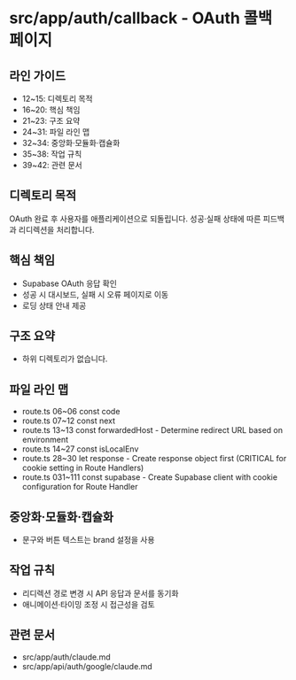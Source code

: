 # src/app/auth/callback - OAuth 콜백 페이지

## 라인 가이드
- 12~15: 디렉토리 목적
- 16~20: 핵심 책임
- 21~23: 구조 요약
- 24~31: 파일 라인 맵
- 32~34: 중앙화·모듈화·캡슐화
- 35~38: 작업 규칙
- 39~42: 관련 문서

## 디렉토리 목적
OAuth 완료 후 사용자를 애플리케이션으로 되돌립니다.
성공·실패 상태에 따른 피드백과 리디렉션을 처리합니다.

## 핵심 책임
- Supabase OAuth 응답 확인
- 성공 시 대시보드, 실패 시 오류 페이지로 이동
- 로딩 상태 안내 제공

## 구조 요약
- 하위 디렉토리가 없습니다.

## 파일 라인 맵
- route.ts 06~06 const code
- route.ts 07~12 const next
- route.ts 13~13 const forwardedHost - Determine redirect URL based on environment
- route.ts 14~27 const isLocalEnv
- route.ts 28~30 let response - Create response object first (CRITICAL for cookie setting in Route Handlers)
- route.ts 031~111 const supabase - Create Supabase client with cookie configuration for Route Handler

## 중앙화·모듈화·캡슐화
- 문구와 버튼 텍스트는 brand 설정을 사용

## 작업 규칙
- 리디렉션 경로 변경 시 API 응답과 문서를 동기화
- 애니메이션·타이밍 조정 시 접근성을 검토

## 관련 문서
- src/app/auth/claude.md
- src/app/api/auth/google/claude.md
